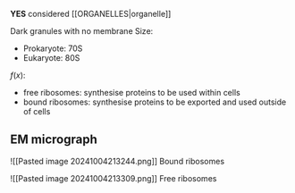 **YES** considered [[ORGANELLES|organelle]]

Dark granules with no membrane
Size:
- Prokaryote: 70S
- Eukaryote: 80S

$f(x)$:
- free ribosomes: synthesise proteins to be used within cells
- bound ribosomes: synthesise proteins to be exported and used outside of cells
## EM micrograph
![[Pasted image 20241004213244.png]]
Bound ribosomes

![[Pasted image 20241004213309.png]]
Free ribosomes